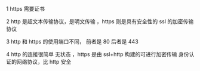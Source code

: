 1 https 需要证书

2 http 是超文本传输协议，是明文传输 ，https 则是具有安全性的 ssl 的加密传输协议

3 http 和 https 的使用端口不同， 前者是 80 后者是 443

4 http 的连接很简单 无状态 ，https 是由 ssl+http 构建的可进行加密传输 身份认证的网络协议，比 http 安全
